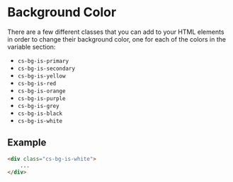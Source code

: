 # Background Color
There are a few different classes that you can add to your HTML elements in order to change their background color, one for each of the colors in the variable section:
- `cs-bg-is-primary`
- `cs-bg-is-secondary`
- `cs-bg-is-yellow`
- `cs-bg-is-red`
- `cs-bg-is-orange`
- `cs-bg-is-purple`
- `cs-bg-is-grey`
- `cs-bg-is-black`
- `cs-bg-is-white`

## Example
```html
<div class="cs-bg-is-white">
    ...
</div>
```
